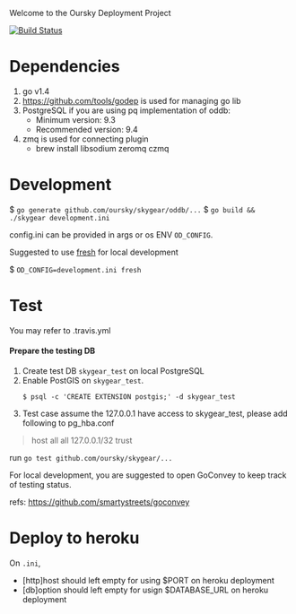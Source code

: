 Welcome to the Oursky Deployment Project

[![Build Status](https://magnum.travis-ci.com/oursky/skygear.svg?token=TS65G314JpxpG31zryWn)](https://magnum.travis-ci.com/oursky/skygear)

Dependencies
============
1. go v1.4
2. https://github.com/tools/godep is used for managing go lib
3. PostgreSQL if you are using pq implementation of oddb:
   * Minimum version: 9.3
   * Recommended version: 9.4
4. zmq is used for connecting plugin
   * brew install libsodium zeromq czmq

Development
===========
$ `go generate github.com/oursky/skygear/oddb/...`
$ `go build && ./skygear development.ini`

config.ini can be provided in args or os ENV `OD_CONFIG`.

Suggested to use [fresh](https://github.com/pilu/fresh) for local development

$ `OD_CONFIG=development.ini fresh`

Test
====
You may refer to .travis.yml

#### Prepare the testing DB
1. Create test DB `skygear_test` on local PostgreSQL
1. Enable PostGIS on `skygear_test`.
   ```shell
   $ psql -c 'CREATE EXTENSION postgis;' -d skygear_test
   ```
1. Test case assume the 127.0.0.1 have access to skygear_test, please add following to pg_hba.conf

> host    all             all             127.0.0.1/32            trust

run `go test github.com/oursky/skygear/...`

For local development, you are suggested to open GoConvey to keep track of testing status.

refs: https://github.com/smartystreets/goconvey

Deploy to heroku
================
On `.ini`,
  - [http]host should left empty for using $PORT on heroku deployment
  - [db]option should left empty for usign $DATABASE_URL on heroku deployment
